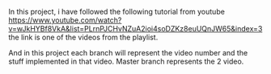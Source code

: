 In this project, i have followed the following tutorial from youtube
https://www.youtube.com/watch?v=wJkHYBf8VkA&list=PLrnPJCHvNZuA2ioi4soDZKz8euUQnJW65&index=3 
the link is one of the videos from the playlist. 

And in this project each branch will represent the video number and the stuff implemented in that video. 
Master branch represents the 2 video. 
